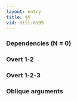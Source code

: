 ```yaml
---
layout: entry
title: ཉར་
vid: Hill:0599
---
```

### Dependencies (N = 0)


### Overt 1-2


### Overt 1-2-3


### Oblique arguments
